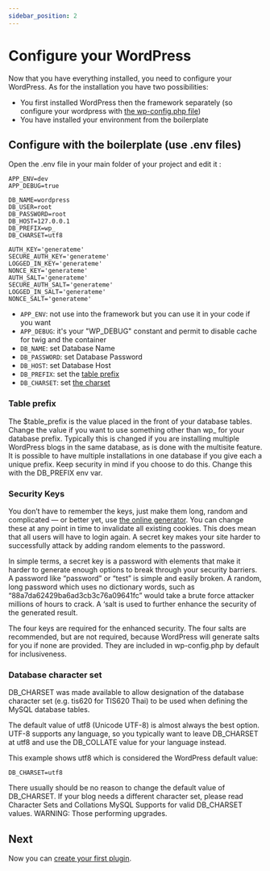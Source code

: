```yaml
---
sidebar_position: 2
---
```

# Configure your WordPress
Now that you have everything installed, you need to configure your WordPress. As for the installation you have two possibilities:
- You first installed WordPress then the framework separately (so configure your wordpress with [the wp-config.php file](https://wordpress.org/support/article/editing-wp-config-php/))
- You have installed your environment from the boilerplate

## Configure with the boilerplate (use .env files)
Open the .env file in your main folder of your project and edit it :

```dotenv title='wordpress/.env'
APP_ENV=dev
APP_DEBUG=true

DB_NAME=wordpress
DB_USER=root
DB_PASSWORD=root
DB_HOST=127.0.0.1
DB_PREFIX=wp_
DB_CHARSET=utf8

AUTH_KEY='generateme'
SECURE_AUTH_KEY='generateme'
LOGGED_IN_KEY='generateme'
NONCE_KEY='generateme'
AUTH_SALT='generateme'
SECURE_AUTH_SALT='generateme'
LOGGED_IN_SALT='generateme'
NONCE_SALT='generateme'
```

- `APP_ENV`: not use into the framework but you can use it in your code if you want
- `APP_DEBUG`: it's your "WP_DEBUG" constant and permit to disable cache for twig and the container
- `DB_NAME`: set Database Name
- `DB_PASSWORD`: set Database Password
- `DB_HOST`: set Database Host 
- `DB_PREFIX`: set the [table prefix](config-wordpress.md#table-prefix)
- `DB_CHARSET`: set [the charset](config-wordpress.mddatabase-character-set)

### Table prefix
The $table_prefix is the value placed in the front of your database tables. Change the value if you want to use something other than wp_ for your database prefix. Typically this is changed if you are installing multiple WordPress blogs in the same database, as is done with the multisite feature.
It is possible to have multiple installations in one database if you give each a unique prefix. Keep security in mind if you choose to do this.
Change this with the DB_PREFIX env var.

### Security Keys
You don’t have to remember the keys, just make them long, random and complicated — or better yet, use [the online generator](https://roots.io/salts.html). You can change these at any point in time to invalidate all existing cookies. This does mean that all users will have to login again.
A secret key makes your site harder to successfully attack by adding random elements to the password.

In simple terms, a secret key is a password with elements that make it harder to generate enough options to break through your security barriers. A password like “password” or “test” is simple and easily broken. A random, long password which uses no dictionary words, such as “88a7da62429ba6ad3cb3c76a09641fc” would take a brute force attacker millions of hours to crack. A ‘salt is used to further enhance the security of the generated result.

The four keys are required for the enhanced security. The four salts are recommended, but are not required, because WordPress will generate salts for you if none are provided. They are included in wp-config.php by default for inclusiveness.

### Database character set
DB_CHARSET was made available to allow designation of the database character set (e.g. tis620 for TIS620 Thai) to be used when defining the MySQL database tables.

The default value of utf8 (Unicode UTF-8) is almost always the best option. UTF-8 supports any language, so you typically want to leave DB_CHARSET at utf8 and use the DB_COLLATE value for your language instead.

This example shows utf8 which is considered the WordPress default value:

```dotenv
DB_CHARSET=utf8
```
There usually should be no reason to change the default value of DB_CHARSET. If your blog needs a different character set, please read Character Sets and Collations MySQL Supports for valid DB_CHARSET values. WARNING: Those performing upgrades.

## Next
Now you can [create your first plugin](getting-started/create-plugin.md).
